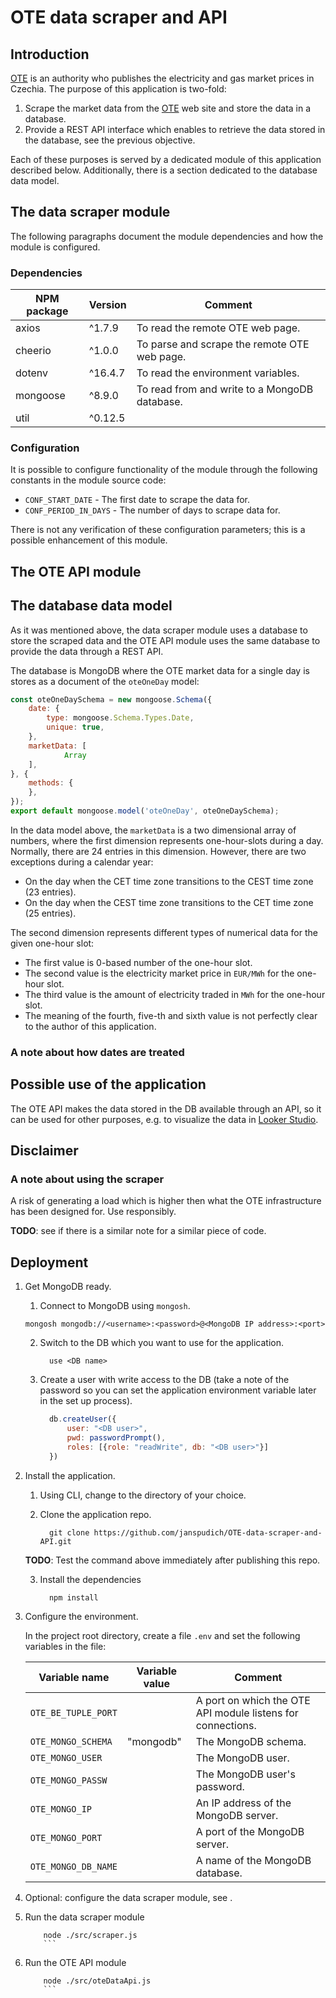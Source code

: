 # OTE data scraper and API

## Introduction
[OTE](https://www.ote-cr.cz/en) is an authority who publishes the electricity and gas market prices in Czechia. The purpose of this application is two-fold:
1. Scrape the market data from the [OTE](https://www.ote-cr.cz/en) web site and store the data in a database.
2. Provide a REST API interface which enables to retrieve the data stored in the database, see the previous objective.

Each of these purposes is served by a dedicated module of this application described below. Additionally, there is a section dedicated to the database data model. 


## The data scraper module
The following paragraphs document the module dependencies and how the module is configured.

### Dependencies

| NPM package | Version | Comment                                       |
|-------------|---------|-----------------------------------------------|
| axios       | ^1.7.9  | To read the remote OTE web page.              |
| cheerio     | ^1.0.0  | To parse and scrape the remote OTE web page.  |
| dotenv      | ^16.4.7 | To read the environment variables.            |
| mongoose    | ^8.9.0  | To read from and write to a MongoDB database. |
| util        | ^0.12.5 |                                               |


### Configuration
It is possible to configure functionality of the module through the following constants in the module source code:
- `CONF_START_DATE` - The first date to scrape the data for.
- `CONF_PERIOD_IN_DAYS` - The number of days to scrape data for.

There is not any verification of these configuration parameters; this is a possible enhancement of this module.


## The OTE API module

## The database data model
As it was mentioned above, the data scraper module uses a database to store the scraped data and the OTE API module uses the same database to provide the data through a REST API.

The database is MongoDB where the OTE market data for a single day is stores as a document of the `oteOneDay` model:

```javascript
const oteOneDaySchema = new mongoose.Schema({
    date: {
        type: mongoose.Schema.Types.Date,
        unique: true,
    },
    marketData: [
            Array
    ],
}, {
    methods: {
    },
});
export default mongoose.model('oteOneDay', oteOneDaySchema);
```

In the data model above, the `marketData` is a two dimensional array of numbers, where the first dimension represents one-hour-slots during a day. Normally, there are 24 entries in this dimension. However, there are two exceptions during a calendar year:
- On the day when the CET time zone transitions to the CEST time zone (23 entries).
- On the day when the CEST time zone transitions to the CET time zone (25 entries).

The second dimension represents different types of numerical data for the given one-hour slot:
- The first value is 0-based number of the one-hour slot.
- The second value is the electricity market price in `EUR/MWh` for the one-hour slot.
- The third value is the amount of electricity traded in `MWh` for the one-hour slot.
- The meaning of the fourth, five-th and sixth value is not perfectly clear to the author of this application.

### A note about how dates are treated

## Possible use of the application
The OTE API makes the data stored in the DB available through an API, so it can be used for other purposes, e.g. to visualize the data in [Looker Studio](https://lookerstudio.google.com).

## Disclaimer
### A note about using the scraper
A risk of generating a load which is higher then what the OTE infrastructure has been designed for. Use responsibly. 

**TODO**: see if there is a similar note for a similar piece of code.

## Deployment
1. Get MongoDB ready.

   1. Connect to MongoDB using `mongosh`.
   ```
   mongosh mongodb://<username>:<password>@<MongoDB IP address>:<port>
   ```
   
   2. Switch to the DB which you want to use for the application.
	  ```
		use <DB name>
		```

   3. Create a user with write access to the DB (take a note of the password so you can set the application environment variable later in the set up process).
	  ```javascript
		db.createUser({
			user: "<DB user>",
			pwd: passwordPrompt(),
			roles: [{role: "readWrite", db: "<DB user>"}]
		})
		```

2. Install the application.

   1. Using CLI, change to the directory of your choice.
   
   2. Clone the application repo.
	  ```
		git clone https://github.com/janspudich/OTE-data-scraper-and-API.git
		```

	**TODO**: Test the command above immediately after publishing this repo.

   3. Install the dependencies
	  ```
		npm install
		```

3. Configure the environment.

	In the project root directory, create a file `.env` and set the following variables in the file:

    | Variable name       | Variable value | Comment                                                     |
    |---------------------|----------------|-------------------------------------------------------------|
    | `OTE_BE_TUPLE_PORT` |                | A port on which the OTE API module listens for connections. |
    | `OTE_MONGO_SCHEMA`  | "mongodb"      | The MongoDB schema.                                         |
    | `OTE_MONGO_USER`    |                | The MongoDB user.                                           |
    | `OTE_MONGO_PASSW`   |                | The MongoDB user's password.                                |
    | `OTE_MONGO_IP`      |                | An IP address of the MongoDB server.                        |
    | `OTE_MONGO_PORT`    |                | A port of the MongoDB server.                               |
    | `OTE_MONGO_DB_NAME` |                | A name of the MongoDB database.                             |

4. Optional: configure the data scraper module, see [](###Configuration).

5. Run the data scraper module
   ```
	   node ./src/scraper.js 
	   ```

6. Run the OTE API module
   ```
	   node ./src/oteDataApi.js
	   ```
